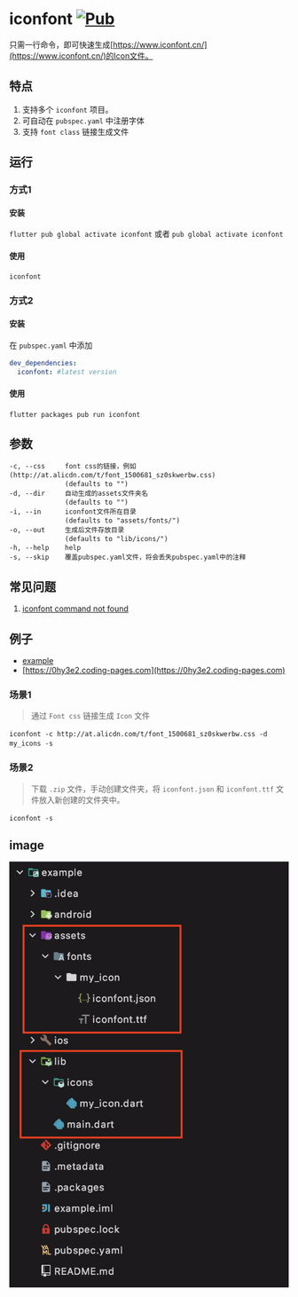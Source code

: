 # iconfont [![Pub](https://img.shields.io/pub/v/iconfont.svg?style=flat-square)](https://pub.dartlang.org/packages/iconfont)

只需一行命令，即可快速生成[https://www.iconfont.cn/](https://www.iconfont.cn/)的Icon文件。

## 特点

1. 支持多个 `iconfont` 项目。
2. 可自动在 `pubspec.yaml` 中注册字体
3. 支持 `font class` 链接生成文件


## 运行

### 方式1

#### 安装
 
`flutter pub global activate iconfont` 或者 `pub global activate iconfont`

#### 使用

`iconfont`


### 方式2

#### 安装
在 `pubspec.yaml` 中添加
```yaml
dev_dependencies:
  iconfont: #latest version
```

#### 使用

`flutter packages pub run iconfont`


## 参数
```text
-c, --css     font css的链接，例如(http://at.alicdn.com/t/font_1500681_sz0skwerbw.css)
              (defaults to "")
-d, --dir     自动生成的assets文件夹名
              (defaults to "")
-i, --in      iconfont文件所在目录
              (defaults to "assets/fonts/")
-o, --out     生成后文件存放目录
              (defaults to "lib/icons/")
-h, --help    help
-s, --skip    覆盖pubspec.yaml文件，将会丢失pubspec.yaml中的注释

```

## 常见问题

1. [iconfont command not found](https://dart.dev/tools/pub/cmd/pub-global#running-a-script)

## 例子

- [example](example)
- [https://0hy3e2.coding-pages.com](https://0hy3e2.coding-pages.com)

### 场景1

> 通过 `Font css` 链接生成 `Icon` 文件

`iconfont -c http://at.alicdn.com/t/font_1500681_sz0skwerbw.css -d my_icons -s`


### 场景2

> 下载 `.zip` 文件，手动创建文件夹，将 `iconfont.json` 和 `iconfont.ttf` 文件放入新创建的文件夹中。

`iconfont -s`


## image

![](img/2.png)